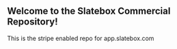## Welcome to the Slatebox Commercial Repository!

This is the stripe enabled repo for app.slatebox.com